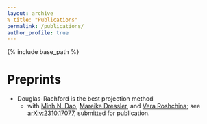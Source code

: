 ```yaml
---
layout: archive
% title: "Publications"
permalink: /publications/
author_profile: true
---
```


{% include base_path %}

Preprints
======
* Douglas-Rachford is the best projection method
  * with [Minh N. Dao](https://sites.google.com/site/daonminh/), [Mareike Dressler](https://web.maths.unsw.edu.au/~mdressler/index.html), and [Vera Roshchina](https://www.veraroshchina.com/); see [arXiv:2310.17077](https://arxiv.org/abs/2310.17077), submitted for publication.
